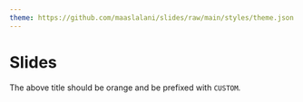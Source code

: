 ```yaml
---
theme: https://github.com/maaslalani/slides/raw/main/styles/theme.json
---
```


# Slides

The above title should be orange and be prefixed with `CUSTOM`.
